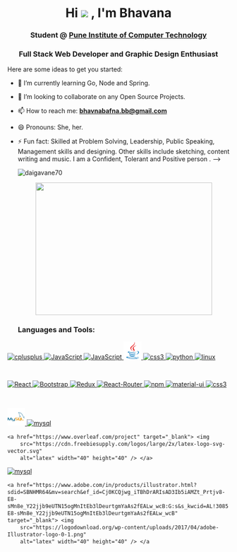 <!DOCTYPE html>
<html lang="en">

<body>
  <h1 align="center">Hi <img src="https://media.giphy.com/media/hvRJCLFzcasrR4ia7z/giphy.gif" width="25px"> , I'm Bhavana
  </h1>
  <h3 align="center">Student @ <a href="https://pict.edu/#"> Pune Institute of Computer Technology</a> </h3>
  <h3 align="center">Full Stack Web Developer and Graphic Design Enthusiast</h3>

  Here are some ideas to get you started:

<!-- - 🔭 I’m currently working on ... -->
- 🌱 I’m currently learning Go, Node and Spring.
- 👯 I’m looking to collaborate on any Open Source Projects.
- 📫 How to reach me: **bhavnabafna.bb@gmail.com**
- 😄 Pronouns: She, her.
- ⚡ Fun fact: Skilled at Problem Solving, Leadership, Public Speaking, Management skills and designing. Other skills include sketching, content writing and music. I am a Confident, Tolerant and Positive person .
-->

  <p align="left"> <img
      src="https://komarev.com/ghpvc/?username=daigavane70&label=Profile%20views&color=0e75b6&style=flat"
      alt="daigavane70" /> </p>
  
  <div width="100%" align="center" ><img align="center" height='300' width='400' src='https://bit.ly/3laCYX8'></img></div>
  
  <h3 align="left">Languages and Tools:</h3>
  <p align="left">


 <a href="https://www.w3schools.com/cpp/" target="_blank"> <img
        src='https://img.shields.io/badge/C%2B%2B-00599C?style=for-the-badge&logo=c%2B%2B&logoColor=white'
        alt="cplusplus" /> </a>
    <a href="https://www.w3schools.com/js/DEFAULT.asp" target="_blank"> <img
        src='https://img.shields.io/badge/JavaScript-F7DF1E?style=for-the-badge&logo=javascript&logoColor=black'
        alt="JavaScript" /> </a>
    <a href="https://www.w3schools.com/js/DEFAULT.asp" target="_blank"> <img
        src='https://img.shields.io/badge/TypeScript-007ACC?style=for-the-badge&logo=typescript&logoColor=white'
        alt="JavaScript" /> </a>
    <a href="https://www.java.com" target="_blank"> <img
        src="https://raw.githubusercontent.com/devicons/devicon/master/icons/java/java-original.svg" alt="java"
        width="40" height="40" /> </a>
    <a href="https://github.com/" target="_blank"> <img
        src="https://img.shields.io/badge/Git-F05032?style=for-the-badge&logo=git&logoColor=white" alt="css3" />
    </a>
    <a href="https://www.python.org" target="_blank"> 
    <img src="https://img.shields.io/badge/Python-14354C?style=for-the-badge&logo=python&logoColor=white"
        alt="python" /> </a>
    <a href="https://www.linux.org/" target="_blank"> <img
        src="https://img.shields.io/badge/Linux-FCC624?style=for-the-badge&logo=linux&logoColor=black" alt="linux" />
    </a>

 <br>

<a href="https://reactjs.org/" target="_blank"> <img
        src='https://img.shields.io/badge/React-20232A?style=for-the-badge&logo=react&logoColor=61DAFB' alt="React" />
    </a>
    <a href="https://getbootstrap.com/" target="_blank"> <img
        src='https://img.shields.io/badge/Bootstrap-563D7C?style=for-the-badge&logo=bootstrap&logoColor=white'
        alt="Bootstrap" /> </a>
    <a href="https://redux.js.org/" target="_blank"> <img
        src='https://img.shields.io/badge/Redux-593D88?style=for-the-badge&logo=redux&logoColor=white' alt="Redux" />
    </a>
    <a href="https://reactrouter.com/" target="_blank"> <img
        src='https://img.shields.io/badge/React_Router-CA4245?style=for-the-badge&logo=react-router&logoColor=white'
        alt="React-Router" />
    </a>
    <a href="https://www.npmjs.com/" target="_blank"> <img
        src="https://img.shields.io/badge/npm-CB3837?style=for-the-badge&logo=npm&logoColor=white" alt="npm" /> </a>
    <a href="https://material-ui.com/" target="_blank"> <img
        src="https://img.shields.io/badge/Material--UI-0081CB?style=for-the-badge&logo=material-ui&logoColor=white"
        alt="material-ui" /> </a>
    <a href="https://www.w3schools.com/css/" target="_blank"> <img
        src="https://img.shields.io/badge/CSS-239120?&style=for-the-badge&logo=css3&logoColor=white" alt="css3" /> </a>

   <br>

   <a href="https://www.mysql.com/" target="_blank"> <img
        src="https://raw.githubusercontent.com/devicons/devicon/master/icons/mysql/mysql-original-wordmark.svg"
        alt="mysql" width="40" height="40" /> </a>
   <a href="https://www.mongodb.com/" target="_blank"> <img
        src="https://img.shields.io/badge/MongoDB-4EA94B?style=for-the-badge&logo=mongodb&logoColor=white"
        alt="mysql" /> </a>
    
    <a href="https://www.overleaf.com/project" target="_blank"> <img
        src="https://cdn.freebiesupply.com/logos/large/2x/latex-logo-svg-vector.svg"
        alt="latex" width="40" height="40" /> </a>
   <a href="https://www.adobe.com/in/products/photoshop/landpa.html?sdid=SGDJMMG3&mv=search&ef_id=Cj0KCQjwg_iTBhDrARIsAD3Ib5g8AOuHMMkCwpJzbZGBnWPJ6twFqa4ErsaA6Md4uhiXvSJLJzkqDGkaAmeQEALw_wcB:G:s&s_kwcid=AL!3085!3!585712413968!e!!g!!adobe%20photoshop!16470706475!133281435039&gclid=Cj0KCQjwg_iTBhDrARIsAD3Ib5g8AOuHMMkCwpJzbZGBnWPJ6twFqa4ErsaA6Md4uhiXvSJLJzkqDGkaAmeQEALw_wcB" target="_blank"> <img
        src="https://pngimg.com/uploads/photoshop/photoshop_PNG11.png"
        alt="mysql" /> </a>
    
    <a href="https://www.adobe.com/in/products/illustrator.html?sdid=SBNHMR64&mv=search&ef_id=Cj0KCQjwg_iTBhDrARIsAD3Ib5iAMZt_Prtjv8-E8-sMn8e_Y22jjb9eUTN15ogMnItEb3lDeurtgmYaAs2fEALw_wcB:G:s&s_kwcid=AL!3085!3!248235017693!e!!g!!adobe%20illustrator!221172068!17525759228&gclid=Cj0KCQjwg_iTBhDrARIsAD3Ib5iAMZt_Prtjv8-E8-sMn8e_Y22jjb9eUTN15ogMnItEb3lDeurtgmYaAs2fEALw_wcB" target="_blank"> <img
        src="https://logodownload.org/wp-content/uploads/2017/04/adobe-Illustrator-logo-0-1.png"
        alt="latex" width="40" height="40" /> </a

   <br>

<!--   <p align="center"><img align="center"
      src="https://github-readme-stats.vercel.app/api/top-langs?username=daigavane70&show_icons=true&locale=en&layout=compact&theme=prussian"
      alt="daigavane70" /></p>

  <p align="center">&nbsp;<img align="center"
      src="https://github-readme-stats.vercel.app/api?username=daigavane70&show_icons=true&locale=en&layout=compact&theme=prussian"
      alt="daigavane70" /></p> -->

  <!--
<p><img align="center" src="https://github-readme-streak-stats.herokuapp.com/?user=daigavane70&theme=prussian" alt="daigavane70" /></p>
-->

</body>

</html>
